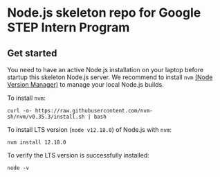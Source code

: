 # Node.js skeleton repo for Google STEP Intern Program

## Get started 
You need to have an active Node.js installation on your laptop before startup this skeleton Node.js server. We recommend to install `nvm` [(Node Version Manager)](https://github.com/nvm-sh/nvm) to manage your local Node.js builds.

To install `nvm`: 
```
curl -o- https://raw.githubusercontent.com/nvm-sh/nvm/v0.35.3/install.sh | bash
```

To install LTS version (`node v12.18.0`) of Node.js with `nvm`:
```
nvm install 12.18.0
```

To verify the LTS version is successfully installed:
```
node -v
```
